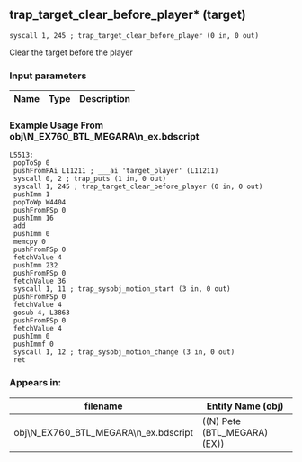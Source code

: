 ## trap_target_clear_before_player* (target)

`syscall 1, 245 ; trap_target_clear_before_player (0 in, 0 out)`

Clear the target before the player

### Input parameters
| Name | Type | Description
|------|------|------------


### Example Usage From obj\N_EX760_BTL_MEGARA\n_ex.bdscript
```plaintext
L5513:
 popToSp 0
 pushFromPAi L11211 ; ___ai 'target_player' (L11211)
 syscall 0, 2 ; trap_puts (1 in, 0 out)
 syscall 1, 245 ; trap_target_clear_before_player (0 in, 0 out)
 pushImm 1
 popToWp W4404
 pushFromFSp 0
 pushImm 16
 add 
 pushImm 0
 memcpy 0
 pushFromFSp 0
 fetchValue 4
 pushImm 232
 pushFromFSp 0
 fetchValue 36
 syscall 1, 11 ; trap_sysobj_motion_start (3 in, 0 out)
 pushFromFSp 0
 fetchValue 4
 gosub 4, L3863
 pushFromFSp 0
 fetchValue 4
 pushImm 0
 pushImmf 0
 syscall 1, 12 ; trap_sysobj_motion_change (3 in, 0 out)
 ret
```


### Appears in:
| filename | Entity Name (obj)
|----------|-------------
| obj\N_EX760_BTL_MEGARA\n_ex.bdscript       | ((N) Pete (BTL_MEGARA) (EX))          



